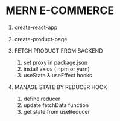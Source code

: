 # MERN E-COMMERCE


1. create-react-app
2. create-product-page

3. FETCH PRODUCT FROM BACKEND
    1. set proxy in package.json
    2. install axios ( npm or yarn)
    3. useState & useEffect hooks

4. MANAGE STATE BY REDUCER HOOK
   1. define reducer
   2. update fetchData function
   3. get state from useReducer
